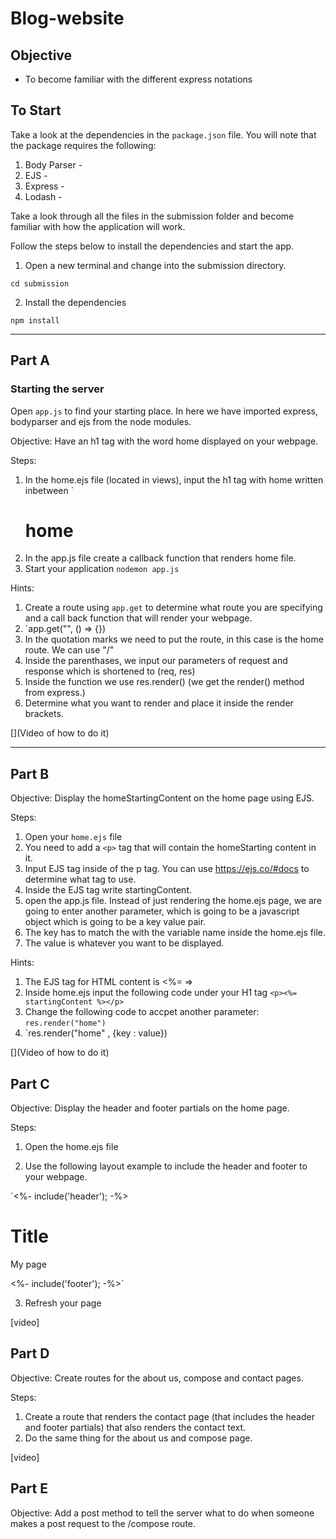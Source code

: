 # Blog-website

## Objective

- To become familiar with the different express notations

## To Start

Take a look at the dependencies in the `package.json` file. You will note that the package requires the following:

1. Body Parser -
2. EJS -
3. Express -
4. Lodash -

Take a look through all the files in the submission folder and become familiar with how the application will work.

Follow the steps below to install the dependencies and start the app.

1. Open a new terminal and change into the submission directory.

`cd submission`

2. Install the dependencies

`npm install`

---

## Part A

### Starting the server

Open `app.js` to find your starting place. In here we have imported express, bodyparser and ejs from the node modules.

Objective: Have an h1 tag with the word home displayed on your webpage.

Steps:

1. In the home.ejs file (located in views), input the h1 tag with home written inbetween `<h1>home</h1>
2. In the app.js file create a callback function that renders home file.
3. Start your application `nodemon app.js`

[](image)

Hints:

1. Create a route using `app.get` to determine what route you are specifying and a call back function that will render your webpage.
2. `app.get("", () => {})
3. In the quotation marks we need to put the route, in this case is the home route. We can use "/"
4. Inside the parenthases, we input our parameters of request and response which is shortened to (req, res)
5. Inside the function we use res.render() (we get the render() method from express.)
6. Determine what you want to render and place it inside the render brackets.

[](Video of how to do it)

---

## Part B

Objective: Display the homeStartingContent on the home page using EJS.

Steps:

1. Open your `home.ejs` file
2. You need to add a `<p>` tag that will contain the homeStarting content in it.
3. Input EJS tag inside of the p tag. You can use https://ejs.co/#docs to determine what tag to use.
4. Inside the EJS tag write startingContent.
5. open the app.js file. Instead of just rendering the home.ejs page, we are going to enter another parameter, which is going to be a javascript object which is going to be a key value pair.
6. The key has to match the with the variable name inside the home.ejs file.
7. The value is whatever you want to be displayed.

[](image)

Hints:

1. The EJS tag for HTML content is <%= =>
2. Inside home.ejs input the following code under your H1 tag `<p><%= startingContent %></p>`
3. Change the following code to accpet another parameter: `res.render("home")`
4. `res.render("home" , {key : value})

[](Video of how to do it)

## Part C

Objective: Display the header and footer partials on the home page.

Steps:

1. Open the home.ejs file

2. Use the following layout example to include the header and footer to your webpage.

`<%- include('header'); -%>

<h1>Title</h1>
<p>My page</p>
<%- include('footer'); -%>`

3. Refresh your page

[](image)

[video]

## Part D

Objective: Create routes for the about us, compose and contact pages.

Steps:

1. Create a route that renders the contact page (that includes the header and footer partials) that also renders the contact text.
2. Do the same thing for the about us and compose page.

[video]

## Part E

Objective: Add a post method to tell the server what to do when someone makes a post request to the /compose route.
